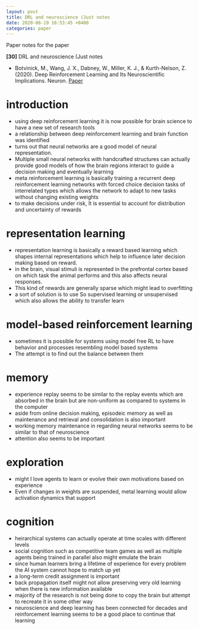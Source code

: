 ```yaml
---
layout: post
title: DRL and neuroscience (Just notes
date: 2020-06-19 16:53:45 +0400
categories: paper
---
```

Paper notes for the paper

**[30]** DRL and neuroscience (Just notes
- Botvinick, M., Wang, J. X., Dabney, W., Miller, K. J., & Kurth-Nelson, Z. (2020). Deep Reinforcement Learning and Its Neuroscientific Implications. Neuron. [Paper](https://arxiv.org/pdf/2007.03750)

# introduction
- using deep reinforcement learning it is now possible for brain science to have a new set of research tools
- a relationship between deep reinforcement learning and brain function was identified
- turns out that neural networks are a good model of neural representation. 
- Multiple small neural networks with handcrafted structures can actually provide good models of how the brain regions interact to guide a decision making and eventually learning
- meta reinforcement learning is basically training a recurrent deep reinforcement learning networks with forced choice decision tasks of interrelated types which allows the network to adapt to new tasks without changing existing weights
- to make decisions under risk, It is essential to account for distribution and uncertainty of rewards

# representation learning
- representation learning is basically a reward based learning which shapes internal representations which help to influence later decision making based on reward. 
- in the brain, visual stimuli is represented in the prefrontal cortex based on which task the animal performs and this also affects neural responses.
- This kind of rewards are generally sparse which might lead to overfitting
- a sort of solution is to use So supervised learning or unsupervised which also allows the ability to transfer learn

# model-based reinforcement learning
- sometimes it is possible for systems using model free RL to have behavior and processes resembling model based systems
- The attempt is to find out the balance between them

# memory 
- experience replay seems to be similar to the replay events which are absorbed in the brain but are non-uniform as compared to systems in the computer
- aside from online decision making, episodeic memory as well as maintenance and retrieval and consolidation is also important
- working memory maintenance in regarding neural networks seems to be similar to that of neuroscience
- attention also seems to be important

# exploration
- might I love agents to learn or evolve their own motivations based on experience
- Even if changes in weights are suspended, metal learning would allow activation dynamics that support

# cognition
- heirarchical systems can actually operate at time scales with different levels
- social cognition such as competitive team games as well as multiple agents being trained in parallel also might emulate the brain
- since human learners bring a lifetime of experience for every problem the AI system cannot hope to match up yet
- a long-term credit assignment is important
- back propagation itself might not allow preserving very old learning when there is new information available
- majority of the research is not being done to copy the brain but attempt to recreate it in some other way
- neuroscience and deep learning has been connected for decades and reinforcement learning seems to be a good place to continue that learning
